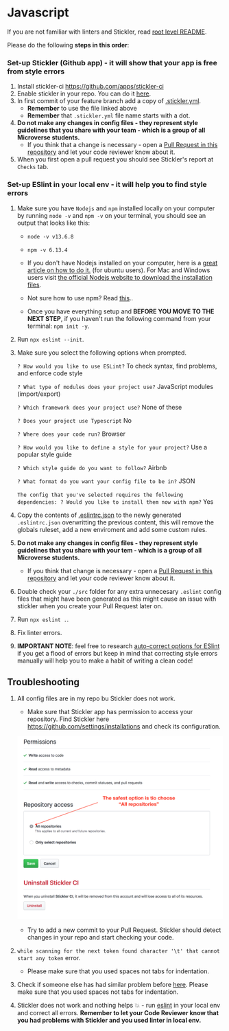# Javascript

If you are not familiar with linters and Stickler, read [root level README](../README.md).

Please do the following **steps in this order**:

### Set-up Stickler (Github app) - it will show that your app is free from style errors

1. Install stickler-ci https://github.com/apps/stickler-ci
2. Enable stickler in your repo. You can do it [here](https://stickler-ci.com/).
3. In first commit of your feature branch add a copy of [.stickler.yml](./.stickler.yml).
   - **Remember** to use the file linked above
   - **Remember** that `.stickler.yml` file name starts with a dot.
4. **Do not make any changes in config files - they represent style guidelines that you share with your team - which is a group of all Microverse students.**
   - If you think that a change is necessary - open a [Pull Request in this repository](../README.md#contributing) and let your code reviewer know about it.
5. When you first open a pull request you should see Stickler's report at `Checks` tab.

### Set-up ESlint in your local env - it will help you to find style errors

1. Make sure you have `Nodejs` and `npm` installed locally on your computer by running `node -v` and `npm -v` on your terminal, you should see an output that looks like this:

   - `node -v v13.6.8`

   - `npm -v 6.13.4`

   - If you don't have Nodejs installed on your computer, here is a [great article on how to do it.](https://linuxize.com/post/how-to-install-node-js-on-ubuntu-18.04/) (for ubuntu users).
     For Mac and Windows users visit [the official Nodejs website to download the installation files](nodejs.org).

   - Not sure how to use npm? Read [this](https://docs.npmjs.com/downloading-and-installing-node-js-and-npm)..

   - Once you have everything setup and **BEFORE YOU MOVE TO THE NEXT STEP**, if you haven't run the following command from your terminal: `npm init -y`.

2) Run `npx eslint --init`.
3) Make sure you select the following options when prompted.

   `? How would you like to use ESLint?` To check syntax, find problems, and enforce code style

   `? What type of modules does your project use?` JavaScript modules (import/export)

   `? Which framework does your project use?` None of these

   `? Does your project use Typescript` No

   `? Where does your code run?` Browser

   `? How would you like to define a style for your project?` Use a popular style guide

   `? Which style guide do you want to follow?` Airbnb

   `? What format do you want your config file to be in?` JSON

   `The config that you've selected requires the following dependencies: ? Would you like to install them now with npm?` Yes

4) Copy the contents of [.eslintrc.json](./.eslintrc.json) to the newly generated `.eslintrc.json` overwritting the previous content, this will remove the globals ruleset, add a new enviroment and add some custom rules.
5) **Do not make any changes in config files - they represent style guidelines that you share with your tem - which is a group of all Microverse students.**
   - If you think that change is necessary - open a [Pull Request in this repository](../README.md#contributing) and let your code reviewer know about it.
6) Double check your `./src` folder for any extra unnecesary `.eslint` config files that might have been generated as this might cause an issue with stickler when you create your Pull Request later on.
7) Run `npx eslint .`.
8) Fix linter errors.
9) **IMPORTANT NOTE**: feel free to research [auto-correct options for ESlint](https://eslint.org/docs/user-guide/command-line-interface#fixing-problems) if you get a flood of errors but keep in mind that correcting style errors manually will help you to make a habit of writing a clean code!

## Troubleshooting

1. All config files are in my repo bu Stickler does not work.

   - Make sure that Stickler app has permission to access your repository. Find Stickler here https://github.com/settings/installations and check its configuration.

   ![screenshot](../assets/images/stickler_app_config.png)

   - Try to add a new commit to your Pull Request. Stickler should detect changes in your repo and start checking your code.

2. `while scanning for the next token found character '\t' that cannot start any token` error.
   - Please make sure that you used spaces not tabs for indentation.
3. Check if someone else has had similar problem before [here](https://questions.microverse.org/c/linters-stickler).
   Please make sure that you used spaces not tabs for indentation.
4. Stickler does not work and nothing helps 💥 - run [eslint](https://eslint.org/) in your local env and correct all errors. **Remember to let your Code Reviewer know that you had problems with Stickler and you used linter in local env.**
